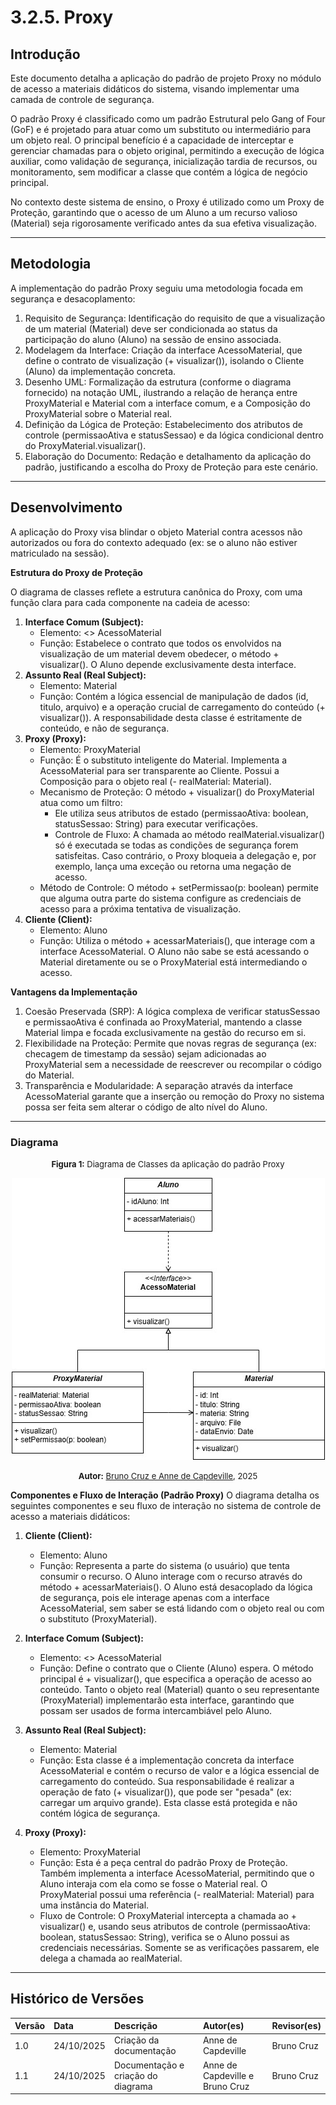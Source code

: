 # 3.2.5. Proxy

## Introdução

Este documento detalha a aplicação do padrão de projeto Proxy no módulo de acesso a materiais didáticos do sistema, visando implementar uma camada de controle de segurança.

O padrão Proxy é classificado como um padrão Estrutural pelo Gang of Four (GoF) e é projetado para atuar como um substituto ou intermediário para um objeto real. O principal benefício é a capacidade de interceptar e gerenciar chamadas para o objeto original, permitindo a execução de lógica auxiliar, como validação de segurança, inicialização tardia de recursos, ou monitoramento, sem modificar a classe que contém a lógica de negócio principal.

No contexto deste sistema de ensino, o Proxy é utilizado como um Proxy de Proteção, garantindo que o acesso de um Aluno a um recurso valioso (Material) seja rigorosamente verificado antes da sua efetiva visualização.

-----

## Metodologia

A implementação do padrão Proxy seguiu uma metodologia focada em segurança e desacoplamento:

1. Requisito de Segurança: Identificação do requisito de que a visualização de um material (Material) deve ser condicionada ao status da participação do aluno (Aluno) na sessão de ensino associada.
2. Modelagem da Interface: Criação da interface AcessoMaterial, que define o contrato de visualização (+ visualizar()), isolando o Cliente (Aluno) da implementação concreta.
3. Desenho UML: Formalização da estrutura (conforme o diagrama fornecido) na notação UML, ilustrando a relação de herança entre ProxyMaterial e Material com a interface comum, e a Composição do ProxyMaterial sobre o Material real.
4. Definição da Lógica de Proteção: Estabelecimento dos atributos de controle (permissaoAtiva e statusSessao) e da lógica condicional dentro do ProxyMaterial.visualizar().
5. Elaboração do Documento: Redação e detalhamento da aplicação do padrão, justificando a escolha do Proxy de Proteção para este cenário.

-----

## Desenvolvimento

A aplicação do Proxy visa blindar o objeto Material contra acessos não autorizados ou fora do contexto adequado (ex: se o aluno não estiver matriculado na sessão).

**Estrutura do Proxy de Proteção**

O diagrama de classes reflete a estrutura canônica do Proxy, com uma função clara para cada componente na cadeia de acesso:

1. **Interface Comum (Subject):**
    - Elemento: <<Interface>> AcessoMaterial
    - Função: Estabelece o contrato que todos os envolvidos na visualização de um material devem obedecer, o método + visualizar(). O Aluno depende exclusivamente desta interface.
2. **Assunto Real (Real Subject):**
    - Elemento: Material
    - Função: Contém a lógica essencial de manipulação de dados (id, titulo, arquivo) e a operação crucial de carregamento do conteúdo (+ visualizar()). A responsabilidade desta classe é estritamente de conteúdo, e não de segurança.
3. **Proxy (Proxy):**
    - Elemento: ProxyMaterial
    - Função: É o substituto inteligente do Material. Implementa a AcessoMaterial para ser transparente ao Cliente. Possui a Composição para o objeto real (- realMaterial: Material).
    - Mecanismo de Proteção: O método + visualizar() do ProxyMaterial atua como um filtro:
        - Ele utiliza seus atributos de estado (permissaoAtiva: boolean, statusSessao: String) para executar verificações.
        - Controle de Fluxo: A chamada ao método realMaterial.visualizar() só é executada se todas as condições de segurança forem satisfeitas. Caso contrário, o Proxy bloqueia a delegação e, por exemplo, lança uma exceção ou retorna uma negação de acesso.
    - Método de Controle: O método + setPermissao(p: boolean) permite que alguma outra parte do sistema configure as credenciais de acesso para a próxima tentativa de visualização.
4. **Cliente (Client):**
    - Elemento: Aluno
    - Função: Utiliza o método + acessarMateriais(), que interage com a interface AcessoMaterial. O Aluno não sabe se está acessando o Material diretamente ou se o ProxyMaterial está intermediando o acesso.

**Vantagens da Implementação**
1. Coesão Preservada (SRP): A lógica complexa de verificar statusSessao e permissaoAtiva é confinada ao ProxyMaterial, mantendo a classe Material limpa e focada exclusivamente na gestão do recurso em si.
2. Flexibilidade na Proteção: Permite que novas regras de segurança (ex: checagem de timestamp da sessão) sejam adicionadas ao ProxyMaterial sem a necessidade de reescrever ou recompilar o código do Material.
3. Transparência e Modularidade: A separação através da interface AcessoMaterial garante que a inserção ou remoção do Proxy no sistema possa ser feita sem alterar o código de alto nível do Aluno.


-----

### Diagrama

<font size="2"><p style="text-align: center"><b>Figura 1:</b> Diagrama de Classes da aplicação do padrão Proxy</p></font>

<div style="text-align: center;">

![proxy](../images/DiagramaProxy.png)

</div>

<font size="2"><p style="text-align: center"><b>Autor:</b> <a href="https://github.com/leanars">Bruno Cruz e Anne de Capdeville</a>, 2025</p></font>

**Componentes e Fluxo de Interação (Padrão Proxy)**
O diagrama detalha os seguintes componentes e seu fluxo de interação no sistema de controle de acesso a materiais didáticos:

1. **Cliente (Client):**
    - Elemento: Aluno
    - Função: Representa a parte do sistema (o usuário) que tenta consumir o recurso. O Aluno interage com o recurso através do método + acessarMateriais(). O Aluno está desacoplado da lógica de segurança, pois ele interage apenas com a interface AcessoMaterial, sem saber se está lidando com o objeto real ou com o substituto (ProxyMaterial).

2. **Interface Comum (Subject):**
    - Elemento: <<Interface>> AcessoMaterial
    - Função: Define o contrato que o Cliente (Aluno) espera. O método principal é + visualizar(), que especifica a operação de acesso ao conteúdo. Tanto o objeto real (Material) quanto o seu representante (ProxyMaterial) implementarão esta interface, garantindo que possam ser usados de forma intercambiável pelo Aluno.

3. **Assunto Real (Real Subject):**
    - Elemento: Material
    - Função: Esta classe é a implementação concreta da interface AcessoMaterial e contém o recurso de valor e a lógica essencial de carregamento do conteúdo. Sua responsabilidade é realizar a operação de fato (+ visualizar()), que pode ser "pesada" (ex: carregar um arquivo grande). Esta classe está protegida e não contém lógica de segurança.

4. **Proxy (Proxy):**
    - Elemento: ProxyMaterial
    - Função: Esta é a peça central do padrão Proxy de Proteção. Também implementa a interface AcessoMaterial, permitindo que o Aluno interaja com ela como se fosse o Material real. O ProxyMaterial possui uma referência (- realMaterial: Material) para uma instância do Material.
    - Fluxo de Controle: O ProxyMaterial intercepta a chamada ao + visualizar() e, usando seus atributos de controle (permissaoAtiva: boolean, statusSessao: String), verifica se o Aluno possui as credenciais necessárias. Somente se as verificações passarem, ele delega a chamada ao realMaterial.


-----

## Histórico de Versões

| Versão | Data | Descrição | Autor(es) | Revisor(es) |
| :--- | :--- | :--- | :--- | :--- |
| 1.0 | 24/10/2025 | Criação da documentação | Anne de Capdeville | Bruno Cruz|
| 1.1 | 24/10/2025 | Documentação e criação do diagrama  | Anne de Capdeville e Bruno Cruz | Bruno Cruz |
